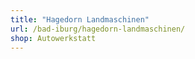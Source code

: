 ```yaml
---
title: "Hagedorn Landmaschinen"
url: /bad-iburg/hagedorn-landmaschinen/
shop: Autowerkstatt
---
```

